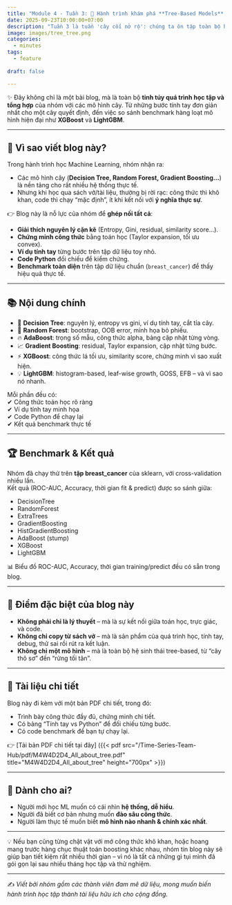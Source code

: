 ```yaml
---
title: "Module 4 - Tuần 3: 🌳 Hành trình khám phá **Tree-Based Models**: Từ lý thuyết đến thực chiến"
date: 2025-09-23T10:00:00+07:00
description: "Tuần 3 là tuần 'cây cối nở rộ': chúng ta ôn tập toàn bộ họ nhà Tree từ Random Forest đến XGBoost, rồi học LightGBM!"
image: images/tree_tree.png
categories:  
  - minutes  
tags:  
  - feature
  
draft: false

---
```


✨ Đây không chỉ là một bài blog, mà là toàn bộ **tinh túy quá trình học tập và tổng hợp** của nhóm với các mô hình cây. Từ những bước tính tay đơn giản nhất cho một cây quyết định, đến việc so sánh benchmark hàng loạt mô hình hiện đại như **XGBoost** và **LightGBM**.  

---

## 🚀 Vì sao viết blog này?

Trong hành trình học Machine Learning, nhóm nhận ra:  
- Các mô hình cây (**Decision Tree, Random Forest, Gradient Boosting…**) là nền tảng cho rất nhiều hệ thống thực tế.  
- Nhưng khi học qua sách vở/tài liệu, thường bị rời rạc: công thức thì khô khan, code thì chạy “mặc định”, ít khi kết nối với **ý nghĩa thực sự**.  

👉 Blog này là nỗ lực của nhóm để **ghép nối tất cả**:  
- **Giải thích nguyên lý cặn kẽ** (Entropy, Gini, residual, similarity score…).  
- **Chứng minh công thức** bằng toán học (Taylor expansion, tối ưu convex).  
- **Ví dụ tính tay** từng bước trên tập dữ liệu toy nhỏ.  
- **Code Python** đối chiếu để kiểm chứng.  
- **Benchmark toàn diện** trên tập dữ liệu chuẩn (`breast_cancer`) để thấy hiệu quả thực tế.

---

## 📚 Nội dung chính

- 🌱 **Decision Tree**: nguyên lý, entropy vs gini, ví dụ tính tay, cắt tỉa cây.  
- 🌲 **Random Forest**: bootstrap, OOB error, minh họa bỏ phiếu.  
- 🔥 **AdaBoost**: trọng số mẫu, công thức alpha, bảng cập nhật từng vòng.  
- 📈 **Gradient Boosting**: residual, Taylor expansion, cập nhật từng bước.  
- ⚡ **XGBoost**: công thức lá tối ưu, similarity score, chứng minh vì sao xuất hiện.  
- 💡 **LightGBM**: histogram-based, leaf-wise growth, GOSS, EFB – và vì sao nó nhanh.  

Mỗi phần đều có:  
✔ Công thức toán học rõ ràng  
✔ Ví dụ tính tay minh họa  
✔ Code Python để chạy lại  
✔ Kết quả benchmark thực tế

---

## 🏆 Benchmark & Kết quả

Nhóm đã chạy thử trên **tập breast_cancer** của sklearn, với cross-validation nhiều lần.  
Kết quả (ROC-AUC, Accuracy, thời gian fit & predict) được so sánh giữa:  

- DecisionTree  
- RandomForest  
- ExtraTrees  
- GradientBoosting  
- HistGradientBoosting  
- AdaBoost (stump)  
- XGBoost  
- LightGBM  

📊 Biểu đồ ROC-AUC, Accuracy, thời gian training/predict đều có sẵn trong blog.  

---

## 🔑 Điểm đặc biệt của blog này

- **Không phải chỉ là lý thuyết** – mà là sự kết nối giữa toán học, trực giác, và code.  
- **Không chỉ copy từ sách vở** – mà là sản phẩm của quá trình học, tính tay, debug, thử sai rồi rút ra kết luận.  
- **Không chỉ một mô hình** – mà là toàn bộ hệ sinh thái tree-based, từ “cây thô sơ” đến “rừng tối tân”.

---

## 📄 Tài liệu chi tiết

Blog này đi kèm với một bản PDF chi tiết, trong đó:  
- Trình bày công thức đầy đủ, chứng minh chi tiết.  
- Có bảng “Tính tay vs Python” để đối chiếu từng bước.  
- Có code benchmark để bạn tự chạy lại.  

👉 [Tải bản PDF chi tiết tại đây]
({{< pdf src="/Time-Series-Team-Hub/pdf/M4W4D2D4_All_about_tree.pdf" title="M4W4D2D4_All_about_tree" height="700px" >}})

---

## 🎯 Dành cho ai?

- Người mới học ML muốn có cái nhìn **hệ thống, dễ hiểu**.  
- Người đã biết cơ bản nhưng muốn **đào sâu công thức**.  
- Người làm thực tế muốn biết **mô hình nào nhanh & chính xác nhất**.  

---

💡 Nếu bạn cũng từng chật vật với mớ công thức khô khan, hoặc hoang mang trước hàng chục thuật toán boosting khác nhau, nhóm tin blog này sẽ giúp bạn tiết kiệm rất nhiều thời gian – vì nó là tất cả những gì tụi mình đã gói gọn lại sau nhiều tháng học tập và thử nghiệm.

---

✍️ *Viết bởi nhóm gồm các thành viên đam mê dữ liệu, mong muốn biến hành trình học tập thành tài liệu hữu ích cho cộng đồng.*
